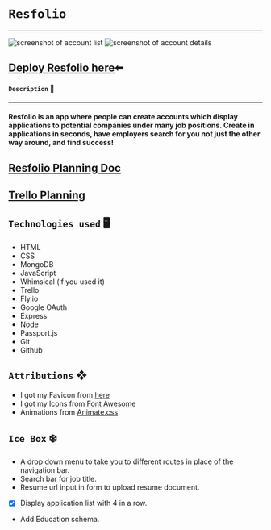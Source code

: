 # `Resfolio`
***

![screenshot of account list](/assets/img/image-1.png)
![screenshot of account details](/assets/img/image.png)

## [Deploy Resfolio here](https://resfolio.fly.dev)⬅

#### `Description` 📝
***
#### Resfolio is an app where people can create accounts which display applications to potential companies under many job positions. Create in applications in seconds, have employers search for you not just the other way around, and find success!


## [Resfolio Planning Doc](https://docs.google.com/document/d/1mUVz_zz4NqaR34Sl9zEqurpi_000LOe71DqWH0EL_vM/edit)

## [Trello Planning](https://trello.com/b/R2VCddfo/resfolio)

## `Technologies used` 🖥

- HTML
- CSS
- MongoDB
- JavaScript
- Whimsical (if you used it)
- Trello
- Fly.io
- Google OAuth
- Express
- Node
- Passport.js
- Git
- Github

## `Attributions` ❖

- I got my Favicon from [here](https://www.favicon.cc/)
- I got my Icons from [Font Awesome](https://fontawesome.com/)
- Animations from [Animate.css](https://animate.style/)

## `Ice Box` ❄️

- A drop down menu to take you to different routes in place of the navigation bar.
- Search bar for job title.
- Resume url input in form to upload resume document.
- [x] Display application list with 4 in a row.
- Add Education schema.